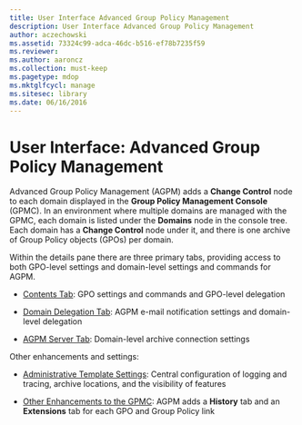 ```yaml
---
title: User Interface Advanced Group Policy Management
description: User Interface Advanced Group Policy Management
author: aczechowski
ms.assetid: 73324c99-adca-46dc-b516-ef78b7235f59
ms.reviewer:
ms.author: aaroncz
ms.collection: must-keep
ms.pagetype: mdop
ms.mktglfcycl: manage
ms.sitesec: library
ms.date: 06/16/2016
---
```



# User Interface: Advanced Group Policy Management


Advanced Group Policy Management (AGPM) adds a **Change Control** node to each domain displayed in the **Group Policy Management Console** (GPMC). In an environment where multiple domains are managed with the GPMC, each domain is listed under the **Domains** node in the console tree. Each domain has a **Change Control** node under it, and there is one archive of Group Policy objects (GPOs) per domain.

Within the details pane there are three primary tabs, providing access to both GPO-level settings and domain-level settings and commands for AGPM.

-   [Contents Tab](contents-tab.md): GPO settings and commands and GPO-level delegation

-   [Domain Delegation Tab](domain-delegation-tab.md): AGPM e-mail notification settings and domain-level delegation

-   [AGPM Server Tab](agpm-server-tab.md): Domain-level archive connection settings

Other enhancements and settings:

-   [Administrative Template Settings](administrative-template-settings.md): Central configuration of logging and tracing, archive locations, and the visibility of features

-   [Other Enhancements to the GPMC](other-enhancements-to-the-gpmc.md): AGPM adds a **History** tab and an **Extensions** tab for each GPO and Group Policy link

 

 





